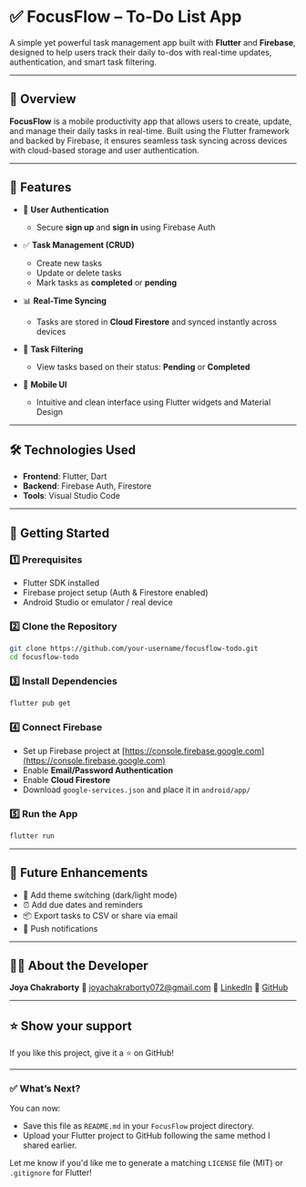 # ✅ FocusFlow – To-Do List App

A simple yet powerful task management app built with **Flutter** and **Firebase**, designed to help users track their daily to-dos with real-time updates, authentication, and smart task filtering.

---

## 📌 Overview

**FocusFlow** is a mobile productivity app that allows users to create, update, and manage their daily tasks in real-time. Built using the Flutter framework and backed by Firebase, it ensures seamless task syncing across devices with cloud-based storage and user authentication.

---

## 🎯 Features

- 🔐 **User Authentication**

  - Secure **sign up** and **sign in** using Firebase Auth

- ✅ **Task Management (CRUD)**

  - Create new tasks
  - Update or delete tasks
  - Mark tasks as **completed** or **pending**

- 📊 **Real-Time Syncing**

  - Tasks are stored in **Cloud Firestore** and synced instantly across devices

- 🧾 **Task Filtering**

  - View tasks based on their status: **Pending** or **Completed**

- 📱 **Mobile UI**
  - Intuitive and clean interface using Flutter widgets and Material Design

---

## 🛠️ Technologies Used

- **Frontend**: Flutter, Dart
- **Backend**: Firebase Auth, Firestore
- **Tools**: Visual Studio Code

---

## 🚀 Getting Started

### 1️⃣ Prerequisites

- Flutter SDK installed
- Firebase project setup (Auth & Firestore enabled)
- Android Studio or emulator / real device

### 2️⃣ Clone the Repository

```bash
git clone https://github.com/your-username/focusflow-todo.git
cd focusflow-todo
```

### 3️⃣ Install Dependencies

```bash
flutter pub get
```

### 4️⃣ Connect Firebase

- Set up Firebase project at [https://console.firebase.google.com](https://console.firebase.google.com)
- Enable **Email/Password Authentication**
- Enable **Cloud Firestore**
- Download `google-services.json` and place it in `android/app/`

### 5️⃣ Run the App

```bash
flutter run
```

---

## 🧠 Future Enhancements

- 🎨 Add theme switching (dark/light mode)
- ⏰ Add due dates and reminders
- 📦 Export tasks to CSV or share via email
- 🔔 Push notifications

---

## 🙋‍♀️ About the Developer

**Joya Chakraborty**
📧 [joyachakraborty072@gmail.com](mailto:joyachakraborty072@gmail.com)
🔗 [LinkedIn](https://www.linkedin.com/in/joya-chakraborty-877525262)
🔗 [GitHub](https://github.com/Joya071)

---

## ⭐️ Show your support

If you like this project, give it a ⭐ on GitHub!

---

### ✅ What’s Next?

You can now:

- Save this file as `README.md` in your `FocusFlow` project directory.
- Upload your Flutter project to GitHub following the same method I shared earlier.


Let me know if you'd like me to generate a matching `LICENSE` file (MIT) or `.gitignore` for Flutter!

```

```
